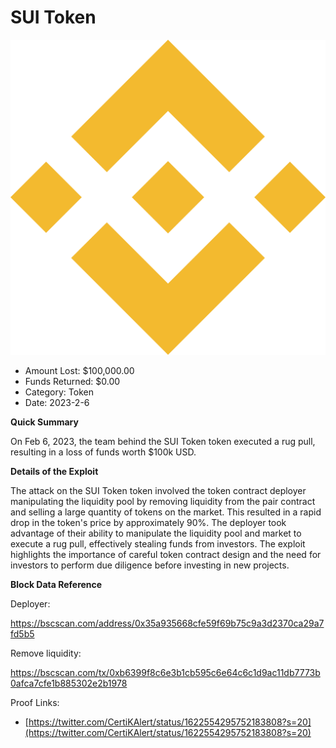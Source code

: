 # SUI Token
![SUI Token](/rektimages/SUI-Token.png)
- Amount Lost: $100,000.00
- Funds Returned: $0.00
- Category: Token
- Date: 2023-2-6

**Quick Summary**

On Feb 6, 2023, the team behind the SUI Token token executed a rug pull, resulting in a loss of funds worth $100k USD.

  


 **Details of the Exploit**

The attack on the SUI Token token involved the token contract deployer manipulating the liquidity pool by removing liquidity from the pair contract and selling a large quantity of tokens on the market. This resulted in a rapid drop in the token's price by approximately 90%. The deployer took advantage of their ability to manipulate the liquidity pool and market to execute a rug pull, effectively stealing funds from investors. The exploit highlights the importance of careful token contract design and the need for investors to perform due diligence before investing in new projects.

  


 **Block Data Reference**

Deployer:

https://bscscan.com/address/0x35a935668cfe59f69b75c9a3d2370ca29a7fd5b5

Remove liquidity:

https://bscscan.com/tx/0xb6399f8c6e3b1cb595c6e64c6c1d9ac11db7773b0afca7cfe1b885302e2b1978


Proof Links:
- [https://twitter.com/CertiKAlert/status/1622554295752183808?s=20](https://twitter.com/CertiKAlert/status/1622554295752183808?s=20)


